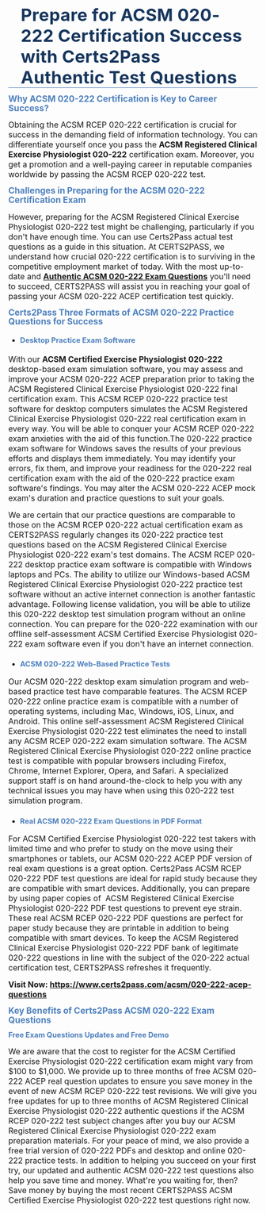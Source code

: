 <div style="border-bottom:solid #4f81bd 1.0pt; padding:0in 4.0pt 0in">
<h1 class="MsoTitle" style="border: none; margin: 0in 15pt; padding: 0in;"><span style="font-size:26pt"><span serif="" style="font-family:Cambria,"><span style="color:#17365d"><span style="letter-spacing:0.25pt">Prepare for ACSM 020-222 Certification Success with Certs2Pass Authentic Test Questions</span></span></span></span></h1>
</div>

<h2 style="margin:10pt 0in 0.0001pt"><span style="font-size:13pt"><span style="line-height:107%"><span serif="" style="font-family:Cambria,"><span style="color:#4f81bd"><span style="font-weight:bold">Why ACSM 020-222 Certification is Key to Career Success?</span></span></span></span></span></h2>

<p style="margin-right:0in; margin-left:0in"><span style="font-size:12pt"><span new="" roman="" style="font-family:" times="">Obtaining the ACSM RCEP 020-222 certification is crucial for success in the demanding field of information technology. You can differentiate yourself once you pass the <strong>ACSM Registered Clinical Exercise Physiologist 020-222</strong> certification exam. Moreover, you get a promotion and a well-paying career in reputable companies worldwide by passing the ACSM RCEP 020-222 test.</span></span></p>

<h3 style="margin: 10pt 0in 0.0001pt;"><span style="font-size:13pt"><span style="line-height:107%"><span serif="" style="font-family:Cambria,"><span style="color:#4f81bd"><span style="font-weight:bold">Challenges in Preparing for the ACSM 020-222 Certification Exam</span></span></span></span></span></h3>

<p style="margin-right: 0in; margin-left: 0in;"><span style="font-size:12pt"><span new="" roman="" style="font-family:" times="">However, preparing for the ACSM Registered Clinical Exercise Physiologist 020-222 test might be challenging, particularly if you don't have enough time. You can use Certs2Pass actual test questions as a guide in this situation. At CERTS2PASS, we understand how crucial 020-222 certification is to surviving in the competitive employment market of today. With the most up-to-date and <a href="https://www.certs2pass.com/acsm/020-222-acep-questions"><strong>Authentic ACSM 020-222 Exam Questions</strong></a> you'll need to succeed, CERTS2PASS will assist you in reaching your goal of passing your ACSM 020-222 ACEP certification test quickly.</span></span></p>

<h3 style="margin: 10pt 0in 0.0001pt;"><span style="font-size:13pt"><span style="line-height:107%"><span serif="" style="font-family:Cambria,"><span style="color:#4f81bd"><span style="font-weight:bold">Certs2Pass Three Formats of ACSM 020-222 Practice Questions for Success</span></span></span></span></span></h3>

<ul>
	<li style="margin:10pt 0in 0.0001pt">
	<h4><span style="font-size:11pt"><span style="line-height:107%"><span serif="" style="font-family:Cambria,"><span style="color:#4f81bd"><span style="font-weight:bold">Desktop Practice Exam Software</span></span></span></span></span></h4>
	</li>
</ul>

<p style="margin-right: 0in; margin-left: 0in;"><span style="font-size:12pt"><span new="" roman="" style="font-family:" times="">With our <strong>ACSM Certified Exercise Physiologist 020-222</strong> desktop-based exam simulation software, you may assess and improve your ACSM 020-222 ACEP preparation prior to taking the ACSM Registered Clinical Exercise Physiologist 020-222 final certification exam. This ACSM RCEP 020-222 practice test software for desktop computers simulates the ACSM Registered Clinical Exercise Physiologist 020-222 real certification exam in every way. You will be able to conquer your ACSM RCEP 020-222 exam anxieties with the aid of this function.</span></span><span style="font-size:12pt"><span new="" roman="" style="font-family:" times="">The 020-222 practice exam software for Windows saves the results of your previous efforts and displays them immediately. You may identify your errors, fix them, and improve your readiness for the 020-222 real certification exam with the aid of the 020-222 practice exam software's findings. You may alter the ACSM 020-222 ACEP mock exam's duration and practice questions to suit your goals.</span></span></p>

<p style="margin-right:0in; margin-left:0in"><span style="font-size:12pt"><span new="" roman="" style="font-family:" times="">We are certain that our practice questions are comparable to those on the ACSM RCEP 020-222 actual certification exam as CERTS2PASS regularly changes its 020-222 practice test questions based on the ACSM Registered Clinical Exercise Physiologist 020-222 exam's test domains. The ACSM RCEP 020-222 desktop practice exam software is compatible with Windows laptops and PCs. The ability to utilize our Windows-based ACSM Registered Clinical Exercise Physiologist 020-222 practice test software without an active internet connection is another fantastic advantage. Following license validation, you will be able to utilize this 020-222 desktop test simulation program without an online connection. You can prepare for the 020-222 examination with our offline self-assessment ACSM Certified Exercise Physiologist 020-222 exam software even if you don't have an internet connection.</span></span></p>

<ul>
	<li style="margin:10pt 0in 0.0001pt">
	<h3><span style="font-size:11pt"><span style="line-height:107%"><span serif="" style="font-family:Cambria,"><span style="color:#4f81bd"><span style="font-weight:bold">ACSM 020-222 Web-Based Practice Tests</span></span></span></span></span></h3>
	</li>
</ul>

<p style="margin-right: 0in; margin-left: 0in;"><span style="font-size:12pt"><span new="" roman="" style="font-family:" times="">Our ACSM 020-222 desktop exam simulation program and web-based practice test have comparable features. The ACSM RCEP 020-222 online practice exam is compatible with a number of operating systems, including Mac, Windows, iOS, Linux, and Android. This online self-assessment ACSM Registered Clinical Exercise Physiologist 020-222 test eliminates the need to install any ACSM RCEP 020-222 exam simulation software. The ACSM Registered Clinical Exercise Physiologist 020-222 online practice test is compatible with popular browsers including Firefox, Chrome, Internet Explorer, Opera, and Safari. A specialized support staff is on hand around-the-clock to help you with any technical issues you may have when using this 020-222 test simulation program.</span></span></p>

<ul>
	<li style="margin:10pt 0in 0.0001pt">
	<h3><span style="font-size:11pt"><span style="line-height:107%"><span serif="" style="font-family:Cambria,"><span style="color:#4f81bd"><span style="font-weight:bold">Real ACSM 020-222 Exam Questions in PDF Format</span></span></span></span></span></h3>
	</li>
</ul>

<p style="margin-right: 0in; margin-left: 0in;"><span style="font-size:12pt"><span new="" roman="" style="font-family:" times="">For ACSM Certified Exercise Physiologist 020-222 test takers with limited time and who prefer to study on the move using their smartphones or tablets, our ACSM 020-222 ACEP PDF version of real exam questions is a great option. Certs2Pass ACSM RCEP 020-222 PDF test questions are ideal for rapid study because they are compatible with smart devices. Additionally, you can prepare by using paper copies of  ACSM Registered Clinical Exercise Physiologist 020-222 PDF test questions to prevent eye strain. These real ACSM RCEP 020-222 PDF questions are perfect for paper study because they are printable in addition to being compatible with smart devices. To keep the ACSM Registered Clinical Exercise Physiologist 020-222 PDF bank of legitimate 020-222 questions in line with the subject of the 020-222 actual certification test, CERTS2PASS refreshes it frequently.</span></span></p>

<p style="margin-right: 0in; margin-left: 0in;"><span style="font-size:12pt"><span new="" roman="" style="font-family:" times=""><strong>Visit Now: <a href="https://www.certs2pass.com/acsm/020-222-acep-questions">https://www.certs2pass.com/acsm/020-222-acep-questions</a></strong></span></span></p>

<h3 style="margin: 10pt 0in 0.0001pt;"><span style="font-size:13pt"><span style="line-height:107%"><span serif="" style="font-family:Cambria,"><span style="color:#4f81bd"><span style="font-weight:bold">Key Benefits of Certs2Pass ACSM 020-222 Exam Questions</span></span></span></span></span></h3>

<h3 style="margin: 10pt 0in 0.0001pt;"><strong><span style="font-size:11pt"><span style="line-height:107%"><span serif="" style="font-family:Cambria,"><span style="color:#4f81bd"><span style="font-weight:bold">Free Exam Questions Updates and Free Demo</span></span></span></span></span></strong></h3>

<p style="margin-right:0in; margin-left:0in"><span style="font-size:12pt"><span new="" roman="" style="font-family:" times="">We are aware that the cost to register for the ACSM Certified Exercise Physiologist 020-222 certification exam might vary from $100 to $1,000. We provide up to three months of free ACSM 020-222 ACEP real question updates to ensure you save money in the event of new ACSM RCEP 020-222 test revisions. We will give you free updates for up to three months of ACSM Registered Clinical Exercise Physiologist 020-222 authentic questions if the ACSM RCEP 020-222 test subject changes after you buy our ACSM Registered Clinical Exercise Physiologist 020-222 exam preparation materials. For your peace of mind, we also provide a free trial version of 020-222 PDFs and desktop and online 020-222 practice tests. </span></span><span style="font-size:12pt"><span new="" roman="" style="font-family:" times="">In addition to helping you succeed on your first try, our updated and authentic ACSM 020-222 test questions also help you save time and money. What're you waiting for, then? Save money by buying the most recent CERTS2PASS ACSM Certified Exercise Physiologist 020-222 test questions right now.</span></span></p>

<p style="margin:0in 8pt; margin-right:0in; margin-left:0in"> </p>
